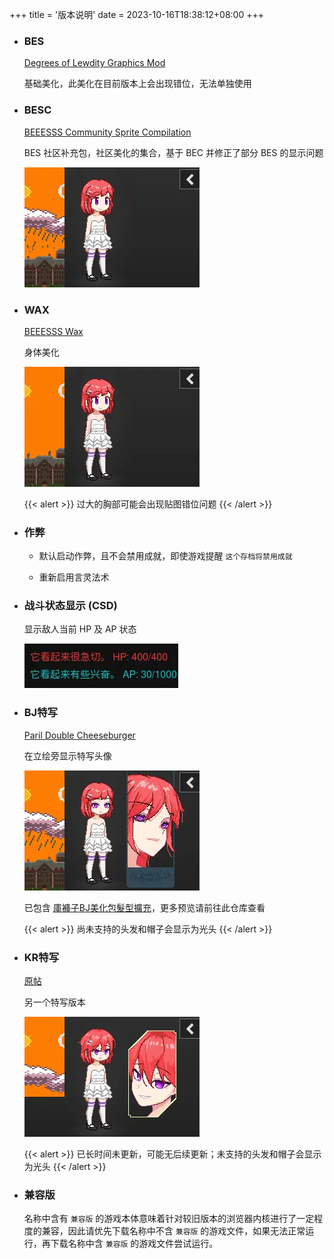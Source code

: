 +++
title = '版本说明'
date = 2023-10-16T18:38:12+08:00
+++

- ### BES

  [Degrees of Lewdity Graphics Mod][beeesss]

  基础美化，此美化在目前版本上会出现错位，无法单独使用

- ### BESC

  [BEEESSS Community Sprite Compilation][beeesss-ext]

  BES 社区补充包，社区美化的集合，基于 BEC 并修正了部分 BES 的显示问题

  ![预览](readme-besc.webp)

- ### WAX

  [BEEESSS Wax][beeesss-wax]

  身体美化

  ![预览](readme-wax.webp)

  {{< alert >}}
  过大的胸部可能会出现贴图错位问题
  {{< /alert >}}

- ### 作弊

  - 默认启动作弊，且不会禁用成就，即使游戏提醒 `这个存档将禁用成就`

  - 重新启用言灵法术

- ### 战斗状态显示 (CSD)

  显示敌人当前 HP 及 AP 状态

  ![预览](readme-hp.webp)

- ### BJ特写

  [Paril Double Cheeseburger][sideview-dc]

  在立绘旁显示特写头像

  ![预览](readme-bj.webp)

  已包含 [庫褲子BJ美化包髮型擴充][sideview-bj-extend]，更多预览请前往此仓库查看

  {{< alert >}}
  尚未支持的头发和帽子会显示为光头
  {{< /alert >}}

- ### KR特写

  [原帖][sideview-kr]

  另一个特写版本

  ![预览](readme-kr.webp)

  {{< alert >}}
  已长时间未更新，可能无后续更新；未支持的头发和帽子会显示为光头
  {{< /alert >}}

- ### 兼容版

  名称中含有 `兼容版` 的游戏本体意味着针对较旧版本的浏览器内核进行了一定程度的兼容，因此请优先下载名称中不含 `兼容版` 的游戏文件，如果无法正常运行，再下载名称中含 `兼容版` 的游戏文件尝试运行。


[beeesss]: https://gitgud.io/BEEESSS/degrees-of-lewdity-graphics-mod
[beeesss-ext]: https://gitgud.io/Kaervek/kaervek-beeesss-community-sprite-compilation
[beeesss-wax]: https://gitgud.io/GTXMEGADUDE/beeesss-wax
[sideview-dc]: https://gitgud.io/GTXMEGADUDE/double-cheeseburger
[sideview-bj-extend]: https://github.com/zubonko/DOL_BJ_hair_extend
[sideview-kr]: https://arca.live/b/textgame/83875947
